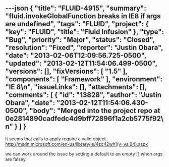 ---json
{
  "title": "FLUID-4915",
  "summary": "fluid.invokeGlobalFunction breaks in IE8 if args are undefined",
  "tags": "FLUID",
  "project": {
    "key": "FLUID",
    "title": "Fluid Infusion"
  },
  "type": "Bug",
  "priority": "Major",
  "status": "Closed",
  "resolution": "Fixed",
  "reporter": "Justin Obara",
  "date": "2013-02-06T12:09:56.725-0500",
  "updated": "2013-02-12T11:54:06.499-0500",
  "versions": [],
  "fixVersions": [
    "1.5"
  ],
  "components": [
    "Framework"
  ],
  "environment": "IE 8\n",
  "issueLinks": [],
  "attachments": [],
  "comments": [
    {
      "id": "13828",
      "author": "Justin Obara",
      "date": "2013-02-12T11:54:06.430-0500",
      "body": "Merged into the project repo at 0e2814890cadfedc4d9bff72896f1a2cb5775f92\n"
    }
  ]
}
---
It seems that calls to apply require a valid object.\
<http://msdn.microsoft.com/en-us/library/ie/4zc42wh1(v=vs.94).aspx>

we can work around the issue by setting a default to an empty \[] when args are falsey.

        